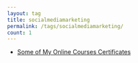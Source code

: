 ```yaml
---
layout: tag
title: socialmediamarketing
permalink: /tags/socialmediamarketing/
count: 1
---
```


- [Some of My Online Courses Certificates](https://samirpaulb.github.io/blog-jekyll/posts/some-of-my-online-courses-certificates/)
